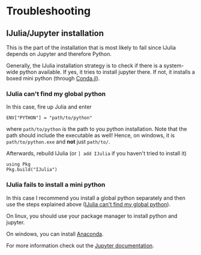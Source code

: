 # Troubleshooting

## IJulia/Jupyter installation

This is the part of the installation that is most likely to fail since IJulia
depends on Jupyter and therefore Python.

Generally, the IJulia installation strategy is to check if there is a system-wide
python available. If yes, it tries to install jupyter there. If not, it installs
a boxed mini python (through [Conda.jl](https://github.com/JuliaPy/Conda.jl)).

### IJulia can't find my global python

In this case, fire up Julia and enter
```
ENV["PYTHON"] = "path/to/python"
```
where `path/to/python` is the path to you python installation. Note that the path
should include the executable as well! Hence, on windows, it is `path/to/python.exe`
and **not** just `path/to/`.

Afterwards, rebuild IJulia (or `] add IJulia` if you haven't tried to install it)

```
using Pkg
Pkg.build("IJulia")
```

### IJulia fails to install a mini python

In this case I recommend you install a global python separately and then use the
steps explained above ([IJulia can't find my global python](@ref)).

On linux, you should use your package manager to install python and jupyter.

On windows, you can install [Anaconda](https://www.anaconda.com/distribution/).

For more information check out the [Jupyter documentation](https://jupyter.readthedocs.io/en/latest/install.html).
